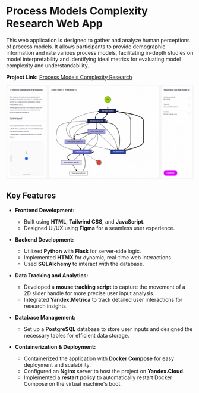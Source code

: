 # Process Models Complexity Research Web App

This web application is designed to gather and analyze human perceptions of process models. It allows participants to provide demographic information and rate various process models, facilitating in-depth studies on model interpretability and identifying ideal metrics for evaluating model complexity and understandability.

**Project Link:** [Process Models Complexity Research](https://complexity-survey.ru/)

![Example GIF](animation-compressed.gif)

## Key Features

- **Frontend Development:**
  - Built using **HTML**, **Tailwind CSS**, and **JavaScript**.
  - Designed UI/UX using **Figma** for a seamless user experience.

- **Backend Development:**
  - Utilized **Python** with **Flask** for server-side logic.
  - Implemented **HTMX** for dynamic, real-time web interactions.
  - Used **SQLAlchemy** to interact with the database.

- **Data Tracking and Analytics:**
  - Developed a **mouse tracking script** to capture the movement of a 2D slider handle for more precise user input analysis.
  - Integrated **Yandex.Metrica** to track detailed user interactions for research insights.

- **Database Management:**
  - Set up a **PostgreSQL** database to store user inputs and designed the necessary tables for efficient data storage.

- **Containerization & Deployment:**
  - Containerized the application with **Docker Compose** for easy deployment and scalability.
  - Configured an **Nginx** server to host the project on **Yandex.Cloud**.
  - Implemented a **restart policy** to automatically restart Docker Compose on the virtual machine's boot.

